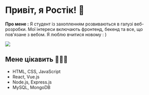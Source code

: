 # Привіт, я Ростік! 👋

**Про мене :** 
Я студент із захопленням розвиваються в галузі веб-розробки. Мої інтереси включають фронтенд, бекенд та все, що пов'язане з вебом. Я люблю вчитися новому : )

![](https://i0.wp.com/www.printmag.com/wp-content/uploads/2021/02/4cbe8d_f1ed2800a49649848102c68fc5a66e53mv2.gif?fit=476%2C280&ssl=1)

## Мене цікавить 🚀🚀🚀
- HTML, CSS, JavaScript
- React, Vue.js 
- Node.js, Express.js
- MySQL, MongoDB 
